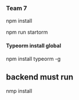  ### Team 7 
npm install

npm run startorm

#### Typeorm install global
npm install typeorm -g

## backend must run
nmp install